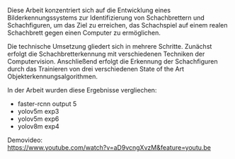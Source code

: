 Diese Arbeit konzentriert sich auf die Entwicklung eines Bilderkennungssystems zur
Identifizierung von Schachbrettern und Schachfiguren, um das Ziel zu erreichen, das
Schachspiel auf einem realen Schachbrett gegen einen Computer zu ermöglichen. 

Die technische Umsetzung gliedert sich in mehrere Schritte. Zunächst erfolgt die
Schachbretterkennung mit verschiedenen Techniken der Computervision. Anschließend
erfolgt die Erkennung der Schachfiguren durch das Trainieren von drei verschiedenen
State of the Art Objekterkennungsalgorithmen.

In der Arbeit wurden diese Ergebnisse vergliechen:
- faster-rcnn output 5 
- yolov5m exp3
- yolov5m exp6
- yolov8m exp4

Demovideo:  
https://www.youtube.com/watch?v=aD9vcngXvzM&feature=youtu.be